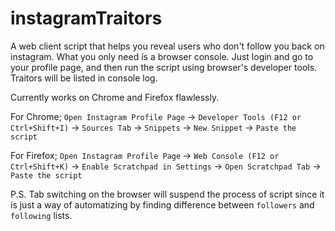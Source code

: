 # instagramTraitors

A web client script that helps you reveal users who don't follow you back on instagram. What you only need is a browser console. Just login and go to your profile page, and then run the script using browser's developer tools. Traitors will be listed in console log.

Currently works on Chrome and Firefox flawlessly.

For Chrome;  `Open Instagram Profile Page` -> `Developer Tools (F12 or Ctrl+Shift+I)` -> `Sources Tab` -> `Snippets` -> `New Snippet` -> `Paste the script`

For Firefox; `Open Instagram Profile Page` -> `Web Console (F12 or Ctrl+Shift+K)` -> `Enable Scratchpad in Settings` -> `Open Scratchpad Tab` -> `Paste the script`

P.S. Tab switching on the browser will suspend the process of script since it is just a way of automatizing by finding difference between `followers` and `following` lists.
